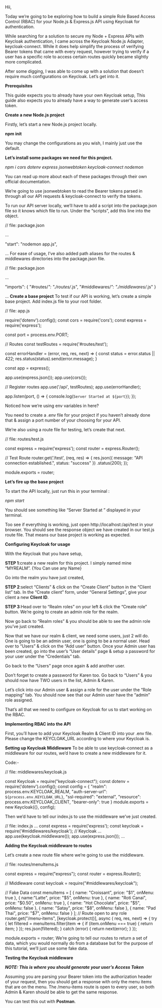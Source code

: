 Hii,

Today we’re going to be exploring how to build a simple Role Based Access Control (RBAC) for your Node.js & Express.js API using Keycloak for authentication.

While searching for a solution to secure my Node + Express APIs with Keycloak authentication, I came across the Keycloak Node.js Adapter, keycloak-connect. While it does help simplify the process of verifying Bearer tokens that came with every request, however trying to verify if a user has a specific role to access certain routes quickly became slightly more complicated.

After some digging, I was able to come up with a solution that doesn’t require much configurations on Keycloak. Let’s get into it.

**Prerequisites**

This guide expects you to already have your own Keycloak setup, This guide also expects you to already have a way to generate user’s access token.

**Create a new Node.js project**

Firstly, let’s start a new Node.js project locally.

**npm init**

You may change the configurations as you wish, I mainly just use the default.

**Let’s install some packages we need for this project.**

_npm i cors dotenv express jsonwebtoken keycloak-connect nodemon_

You can read up more about each of these packages through their own official documentation.

We’re going to use jsonwebtoken to read the Bearer tokens parsed in through all our API requests & keycloak-connect to verify the tokens.

To run our API server locally, we’ll have to add a script into the package.json file so it knows which file to run. Under the “scripts”, add this line into the object.

// file: package.json

...

"start": "nodemon app.js", 

...
For ease of usage, I’ve also added path aliases for the routes & middlewares directories into the package.json file.

// file: package.json

...

"imports": {
  "#routes/*": "./routes/*.js",
  "#middlewares/*": "./middlewares/*.js"
}

...
**Create a base project**
To test if our API is working, let’s create a simple base project. Add index.js file to your root folder.

// file: app.js

require('dotenv').config();
const cors = require('cors');
const express = require('express');

const port = process.env.PORT;

// Routes
const testRoutes = require('#routes/test');

const errorHandler = (error, req, res, next) => {
  const status = error.status || 422;
  res.status(status).send(error.message);
}

const app = express();

app.use(express.json());
app.use(cors());

// Register routes
app.use('/api', testRoutes);
app.use(errorHandler);

app.listen(port, () => {
  console.log(`Server Started at ${port}`);
});

Noticed how we’re using env variables in here?

You need to create a .env file for your project if you haven’t already done that & assign a port number of your choosing for your API.

We’re also using a route file for testing, let’s create that next.

// file: routes/test.js

const express = require('express');
const router = express.Router();

// Test Route
router.get('/test', (req, res) => {
  res.json({
    message: "API connection established.",
    status: "success"
  })
  .status(200);
});

module.exports = router;

**Let’s fire up the base project**

To start the API locally, just run this in your terminal :

_npm start_

You should see something like “Server Started at <port>” displayed in your terminal.

Too see if everything is working, just open http://localhost:<port>/api/test in your browser. You should see the response object we have created in our test.js route file. That means our base project is working as expected.

**Configuring Keycloak for usage**

With the Keycloak that you have setup, 

**STEP 1**:create a new realm for this project. I simply named mine “MYREALM”. {You Can use any Name}

Go into the realm you have just created, 

**STEP 2**:select “Clients” & click on the “Create Client” button in the “Client list” tab. In the “Create client” form, under “General Settings”, give your client a new **Client ID**.


**STEP 3**:Head over to “Realm roles” on your left & click the “Create role” button. We’re going to create an admin role for the realm.


Now go back to “Realm roles” & you should be able to see the admin role you’ve just created.

Now that we have our realm & client, we need some users, just 2 will do. One is going to be an admin user, one is going to be a normal user.
Head over to “Users” & click on the “Add user” button.
Once your Admin user has been created, go into the user’s “User details” page & setup a password for your user under the “Credentials” tab.

Go back to the “Users” page once again & add another user.

Don’t forget to create a password for Karen too.
Go back to “Users” & you should now have TWO users in the list, Admin & Karen.

Let’s click into our Admin user & assign a role for the user under the “Role mapping” tab.
You should now see that our Admin user have the “admin” role assigned.

That’s all that we need to configure on Keycloak for us to start working on the RBAC.

**Implementing RBAC into the API**

First, you’ll have to add your Keycloak Realm & Client ID into your .env file.
Please change the KEYCLOAK_URL according to where your Keycloak is.

**Setting up Keycloak Middleware**
To be able to use keycloak-connect as a middleware for our routes, we’d have to create a new middleware for it.

Code:-

// file: middlewares/keycloak.js

const Keycloak = require("keycloak-connect");
const dotenv = require('dotenv').config();
const config = {
  "realm": process.env.KEYCLOAK_REALM,
  "auth-server-url": `${process.env.KEYCLOAK_URL}`,
  "ssl-required": "external",
  "resource": process.env.KEYCLOAK_CLIENT,
  "bearer-only": true
}
module.exports = new Keycloak({}, config);

Then we’d have to tell our index.js to use the middleware we’ve just created.

// file: index.js
...
const express = require('express');
const keycloak = require('#middlewares/keycloak'); // Keycloak
...
app.use(keycloak.middleware());
app.use(express.json());
...

**Adding the Keycloak middleware to routes**

Let’s create a new route file where we’re going to use the middleware.

// file: routes/menuItems.js

const express = require("express");
const router =  express.Router();

// Middleware
const keycloak = require("#middlewares/keycloak");

// Fake Data
const menuItems = [
  {
    name: "Croissant",
    price: "$1",
    onMenu: true
  },
  {
    name:"Latte",
    price: "$5",
    onMenu: true
  },
  {
    name: "Roti Canai",
    price: "$0.50",
    onMenu: true
  },
  {
    name: "Hot Chocolate",
    price: "$5",
    onMenu: false
  },
  {
    name: "Satay",
    price: "$8",
    onMenu: false
  },
  {
    name: "Pad Thai",
    price: "$7",
    onMenu: false
  }
];
// Route open to any role
router.get("/menu-items", 
[keycloak.protect()],
async ( req, res, next) => {
  try {
    let filtered = menuItems.filter(item => {
      if (item.onMenu === true) {
        return item;
      }
    });
    res.json(filtered);
  } catch (error) {
    return next(error);
  }
});

module.exports = router;
We’re going to tell our routes to return a set of data, which you would normally do from a database but for the purpose of this tutorial, we’ll just use some fake data.

**Testing the Keycloak middleware**

**_NOTE: This is where you should generate your user’s Access Token_**

Assuming you are parsing your Bearer token into the authorization header of your request, then you should get a response with only the menu items that are on the menu. The /menu-items route is open to every user, so both Admin & Karen should be able to get the same response.

You can test this out with **Postman**.

